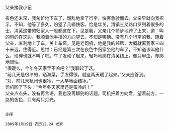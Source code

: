 父亲接我小记

夜色还未深，我匆忙地下车了，慌乱地拿了行李，快客急驶而去。父亲早就向我招示，不知，他等了多久，盼望了几辆快客。恰是年关，清镇三叉路口罗列着很多的士，清芙这带的归家人一般都这在下。见是我，父亲几个箭步地跨了上来，道：叫的包的在这边，我顺着他手指的方向望去，不知是哪辆。没有几个行李的我，随着父亲，麻利地上了车，关上车窗，见是老司机，他是我的邻居，大概就离我家三四十米远，住得近。思忖：已经是第三次在夜色中归家坐他的车了，不知道该叫他什么，琐碎也就不叫了吧。车子发动了起来，轻巧地爬在清芙线上，像只甲虫，却爬地很快。  
“很暖么，今年冬天家里不冷吧？”我聊起了话。  
“前几天是很冷的，晒海菜，手冻得很，就这两天暖了起来。”父亲应答到。  
“对，前几天杭州也很冷，一大早地面结冰。”  
司机回了下头：“今年冬天家里还是蛮冷的！”  
父亲点点头，没有再言语，我也没再聊别的话题，司机把着方向盘，望着前方，一路的夜色，只有两只灯光。

																			赤探
																			2009年1月19日 农历12.24 老家